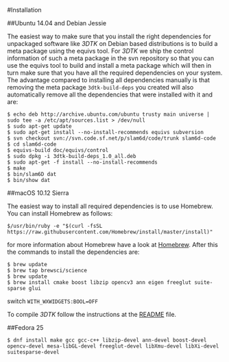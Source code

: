#Installation

##Ubuntu 14.04 and Debian Jessie

The easiest way to make sure that you install the right dependencies for unpackaged software like _3DTK_ on Debian based distributions is to build a meta package using the equivs tool. For _3DTK_ we ship the control information of such a meta package in the svn repository so that you can use the equivs tool to build and install a meta package which will then in turn make sure that you have all the required dependencies on your system. The advantage compared to installing all dependencies manually is that removing the meta package `3dtk-build-deps` you created will also automatically remove all the dependencies that were installed with it and are:
```
$ echo deb http://archive.ubuntu.com/ubuntu trusty main universe | sudo tee -a /etc/apt/sources.list > /dev/null
$ sudo apt-get update
$ sudo apt-get install --no-install-recommends equivs subversion
$ svn checkout svn://svn.code.sf.net/p/slam6d/code/trunk slam6d-code
$ cd slam6d-code
$ equivs-build doc/equivs/control
$ sudo dpkg -i 3dtk-build-deps_1.0_all.deb
$ sudo apt-get -f install --no-install-recommends
$ make
$ bin/slam6D dat
$ bin/show dat
```

##macOS 10.12 Sierra

The easiest way to install all required dependencies is to use Homebrew. You can install Homebrew as follows:
```
$/usr/bin/ruby -e "$(curl -fsSL https://raw.githubusercontent.com/Homebrew/install/master/install)"
```
for more information about Homebrew have a look at [Homebrew](http://brew.sh/index_de.html).
After this the commands to install the dependencies are:
```
$ brew update
$ brew tap brewsci/science
$ brew update
$ brew install cmake boost libzip opencv3 ann eigen freeglut suite-sparse glui
```
switch `WITH_WXWIDGETS:BOOL=OFF`

To compile _3DTK_ follow the instructions at the [README](README.md) file.

##Fedora 25
```
$ dnf install make gcc gcc-c++ libzip-devel ann-devel boost-devel opencv-devel mesa-libGL-devel freeglut-devel libXmu-devel libXi-devel suitesparse-devel
```